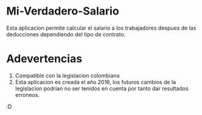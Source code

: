 ﻿# Mi-Verdadero-Salario
Esta aplicacion permite calcular el salario a los trabajadores despues de las deducciones dependiendo del tipo de contrato.

# Adevertencias
1. Compatible con la legislacion colombiana
3. Esta aplicacion es creada el año 2016, los futuros cambios de la legislacion podrian no ser tenidos en cuenta por tanto dar resultados erroneos.


:D
